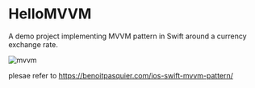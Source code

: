 HelloMVVM
===

A demo project implementing MVVM pattern in Swift around a currency exchange rate.

![mvvm](https://benoitpasquier.com/images/2018/01/mvvm-pattern.png)

plesae refer to https://benoitpasquier.com/ios-swift-mvvm-pattern/
